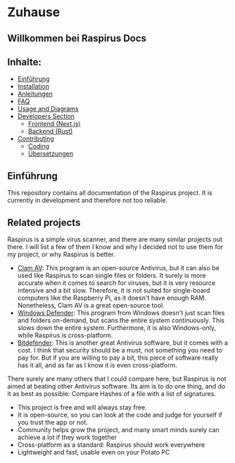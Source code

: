 
# Zuhause

## Willkommen bei Raspirus Docs

## Inhalte:
- [Einführung](#introduction)
- [Installation](installation.md)
- [Anleitungen](guides.md)
- [FAQ](faq.md)
- [Usage and Diagrams](usage.md)
- [Developers Section](developers/index.md)
    - [Frontend (Next.js)](developers/frontend.md)
    - [Backend (Rust)](developers/backend.md)
- [Contributing](contributing/index.md)
    - [Coding](contributing/coding.md)
    - [Übersetzungen](contributing/translations.md)

## Einführung
This repository contains all documentation of the Raspirus project. It is currently in development and therefore not too reliable.

## Related projects
Raspirus is a simple virus scanner, and there are many similar projects out there. I will list a few of them I know and why I decided not to use them for my project, or why Raspirus is better.

- [Clam AV](https://www.clamav.net/): This program is an open-source Antivirus, but it can also be used like Raspirus to scan single files or folders. It surely is more accurate when it comes to search for viruses, but it is very resource intensive and a bit slow. Therefore, it is not suited for single-board computers like the Raspberry Pi, as it doesn't have enough RAM. Nonetheless, Clam AV is a great open-source tool.
- [Windows Defender](https://www.microsoft.com/en-us/windows/comprehensive-security): This program from Windows doesn't just scan files and folders on-demand, but scans the entire system continuously. This slows down the entire system. Furthermore, it is also Windows-only, while Raspirus is cross-platform.
- [Bitdefender](https://www.bitdefender.com/): This is another great Antivirus software, but it comes with a cost. I think that security should be a must, not something you need to pay for. But if you are willing to pay a bit, this piece of software really has it all, and as far as I know it is even cross-platform.

There surely are many others that I could compare here, but Raspirus is not aimed at beating other Antivirus software. Its aim is to do one thing, and do it as best as possible: Compare Hashes of a file with a list of signatures.

- This project is free and will always stay free.
- It is open-source, so you can look at the code and judge for yourself if you trust the app or not.
- Community helps grow the project, and many smart minds surely can achieve a lot if they work together
- Cross-platform as a standard: Raspirus should work everywhere
- Lightweight and fast, usable even on your Potato PC